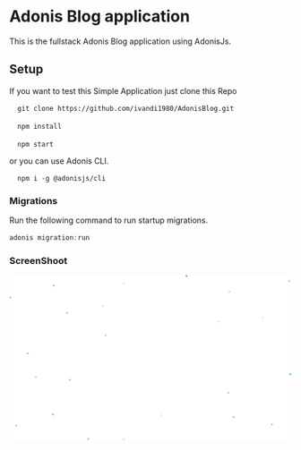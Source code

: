 # Adonis Blog application

This is the fullstack Adonis Blog application using AdonisJs.


## Setup

If you want to test this Simple Application just clone this Repo

      git clone https://github.com/ivandi1980/AdonisBlog.git
      
      npm install
      
      npm start

or you can use Adonis CLI.

      npm i -g @adonisjs/cli


### Migrations

Run the following command to run startup migrations.

```js
adonis migration:run
```
### ScreenShoot

![alt text](public/splash.png "Description goes here")
